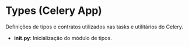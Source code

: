 # Types (Celery App)

Definições de tipos e contratos utilizados nas tasks e utilitários do Celery.

- **__init__.py**: Inicialização do módulo de tipos.
